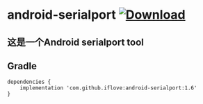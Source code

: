 # android-serialport [ ![Download](https://api.bintray.com/packages/lazy/maven/serialport/images/download.svg) ](https://bintray.com/lazy/maven/serialport/_latestVersion)


这是一个Android serialport tool
 ---
## Gradle

```
dependencies {
    implementation 'com.github.iflove:android-serialport:1.6'
}
```
